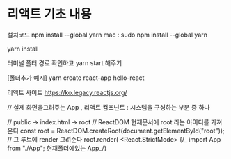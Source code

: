 # 리액트 기초 내용

설치코드
npm install --global yarn
mac : sudo npm install --global yarn

yarn install

터미널 폴터 경로 확인하고
yarn start 해주기

[폴더추가 예시]
yarn create react-app hello-react

리액트 사이트
https://ko.legacy.reactjs.org/

// 실제 화면을그려주는 App , 리액트 컴포넌트 : 시스템을 구성하는 부분 중 하나

// public -> index.html -> root
// ReactDOM 현재문서에 root 라는 아이디를 가져온디
const root = ReactDOM.createRoot(document.getElementById("root"));
// 그 루트에 render 그려준다
root.render(
<React.StrictMode>
{/_ import App from "./App"; 현재폴더에있는 App_/}
<App />
